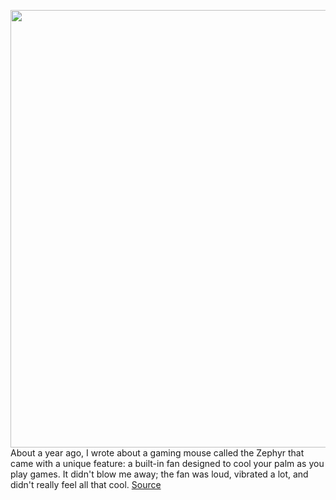 <img src='https://cdn.vox-cdn.com/thumbor/ZIgZNWK1SQdAaW6g9mAPlpDnlPM=/0x0:2040x1360/1200x800/filters:focal(857x517:1183x843)/cdn.vox-cdn.com/uploads/chorus_image/image/69730122/DSCF7733.0.jpg' width='700px' /><br/>
About a year ago, I wrote about a gaming mouse called the Zephyr that came with a unique feature: a built-in fan designed to cool your palm as you play games. It didn't blow me away; the fan was loud, vibrated a lot, and didn't really feel all that cool.
<a href='https://www.theverge.com/2021/8/16/22626714/marsback-zephyr-pro-gaming-mouse-fan-review'> Source <a/>